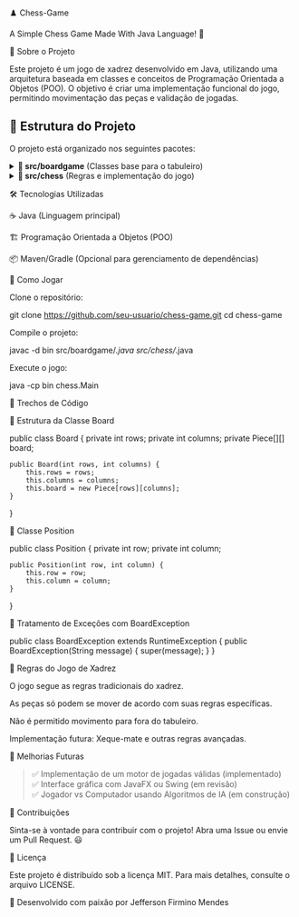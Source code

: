 ♟️ Chess-Game

A Simple Chess Game Made With Java Language! 🚀

📌 Sobre o Projeto

Este projeto é um jogo de xadrez desenvolvido em Java, utilizando uma arquitetura baseada em classes e conceitos de Programação Orientada a Objetos (POO). O objetivo é criar uma implementação funcional do jogo, permitindo movimentação das peças e validação de jogadas.

## 📂 Estrutura do Projeto

O projeto está organizado nos seguintes pacotes:

<details>
  <summary><strong>📁 src/boardgame</strong> (Classes base para o tabuleiro)</summary>
  <ul>
    <li>📄 Board.java</li>
    <li>📄 Piece.java</li>
    <li>📄 Position.java</li>
    <li>📄 BoardException.java</li>
  </ul>
</details>

<details>
  <summary><strong>📁 src/chess</strong> (Regras e implementação do jogo)</summary>
  <ul>
    <li>📄 ChessMatch.java</li>
    <li>📄 ChessPiece.java</li>
    <li>📄 ChessPosition.java</li>
    <li>📄 ChessException.java</li>
    <li>📄 Color.java</li>
  </ul>
</details>


🛠️ Tecnologias Utilizadas

☕ Java (Linguagem principal)

🏗️ Programação Orientada a Objetos (POO)

📦 Maven/Gradle (Opcional para gerenciamento de dependências)

🎯 Como Jogar

Clone o repositório:

git clone https://github.com/seu-usuario/chess-game.git
cd chess-game

Compile o projeto:

javac -d bin src/boardgame/*.java src/chess/*.java

Execute o jogo:

java -cp bin chess.Main

📜 Trechos de Código

📌 Estrutura da Classe Board

public class Board {
    private int rows;
    private int columns;
    private Piece[][] board;

    public Board(int rows, int columns) {
        this.rows = rows;
        this.columns = columns;
        this.board = new Piece[rows][columns];
    }
}

📌 Classe Position

public class Position {
    private int row;
    private int column;
    
    public Position(int row, int column) {
        this.row = row;
        this.column = column;
    }
}

📌 Tratamento de Exceções com BoardException

public class BoardException extends RuntimeException {
    public BoardException(String message) {
        super(message);
    }
}

📌 Regras do Jogo de Xadrez

O jogo segue as regras tradicionais do xadrez.

As peças só podem se mover de acordo com suas regras específicas.

Não é permitido movimento para fora do tabuleiro.

Implementação futura: Xeque-mate e outras regras avançadas.

🚀 Melhorias Futuras

>✅ Implementação de um motor de jogadas válidas (implementado)<br>
>✅ Interface gráfica com JavaFX ou Swing (em revisão) <br>
>✅ Jogador vs Computador usando Algoritmos de IA (em construção) <br>

🤝 Contribuições

Sinta-se à vontade para contribuir com o projeto! Abra uma Issue ou envie um Pull Request. 😃

📜 Licença

Este projeto é distribuído sob a licença MIT. Para mais detalhes, consulte o arquivo LICENSE.

🚀 Desenvolvido com paixão por Jefferson Firmino Mendes